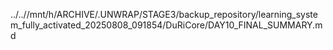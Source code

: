 ../..//mnt/h/ARCHIVE/.UNWRAP/STAGE3/backup_repository/learning_system_fully_activated_20250808_091854/DuRiCore/DAY10_FINAL_SUMMARY.md